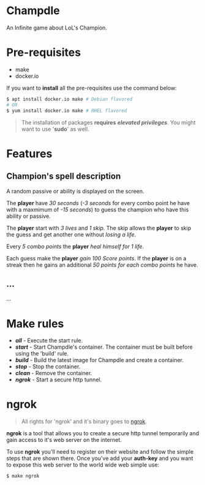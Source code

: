 # Champdle
An Infinite game about LoL's Champion.

# Pre-requisites
- make
- docker.io

If you want to **install** all the pre-requisites use the command below:
```bash
$ apt install docker.io make # Debian flavored
# OR
$ yum install docker.io make # RHEL flavored
```
> The installation of packages **requires** ***elevated privileges***. You might want to use '**sudo**' as well.

# Features
## Champion's spell description
A random passive or ability is displayed on the screen.

The **player** have *30 seconds* (*-3 seconds* for every combo point he have with a maxmimum of *-15 seconds*) to guess the champion who have this ability or passive.

The **player** start with *3 lives* and *1 skip*. The skip allows the **player** to skip the guess and get another one without *losing a life*.

Every *5 combo points* the **player** *heal himself for 1 life*.

Each guess make the **player** *gain 100 Score points*. If the **player** is on a streak then he gains an additional *50 points for each combo points* he have.

## ...
...

# Make rules
- ***all*** - Execute the start rule.
- ***start*** - Start Champdle's container. The container must be built before using the 'build' rule.
- ***build*** - Build the latest image for Champdle and create a container.
- ***stop*** - Stop the container.
- ***clean*** - Remove the container.
- ***ngrok*** - Start a secure http tunnel.

# ngrok
> All rights for 'ngrok' and it's binary goes to [ngrok](https://ngrok.com/).

**ngrok** is a tool that allows you to create a secure http tunnel temporarily and gain access to it's web server on the internet.

To use **ngrok** you'll need to register on their website and follow the simple steps that are shown there. Once you've add your **auth-key** and you want to expose this web server to the world wide web simple use:
```bash
$ make ngrok
```
